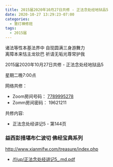 ```yaml
---
title: 2015届2020年10月27日共修 - 正法念处经地狱品5
date: 2020-10-27 13:29:23-07:00
categories:
  - 慧灯禅修班
tags:
  - 2015届
---
```

诸法等性本基法界中 自现圆满三身游舞力  
离障本来怙主龙钦巴 祈请无垢光尊常护我  

2015届2020年10月27日共修 - 正法念处经地狱品5

星期二晚7:00点

网络共修：
- Zoom房间号码： [7789995278](https://us02web.zoom.us/j/7789995278?pwd=VjZmbWJFY2k2K0E5RVB2cTNIQmhqUT09)
- Zomm房间密码： 19621211

共修内容: 

* 正法念处经讲记5 - 第144页


### 益西彭措堪布仁波切 佛经宝典系列
<http://www.xianmifw.com/treasure/index.php>

- [/f/up/正法念处经讲记5_.md.pdf](https://hdvblob.blob.core.windows.net/hdv/f/up/正法念处经讲记5_.md.pdf)
